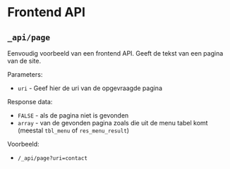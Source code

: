 # Frontend API

`_api/page`
-----------

Eenvoudig voorbeeld van een frontend API.
Geeft de tekst van een pagina van de site.

Parameters:

 - `uri`  - Geef hier de uri van de opgevraagde pagina

Response data:

 - `FALSE`  - als de pagina niet is gevonden
 - `array`  - van de gevonden pagina zoals die uit de menu tabel komt (meestal `tbl_menu` of `res_menu_result`)

Voorbeeld:

 - `/_api/page?uri=contact`

